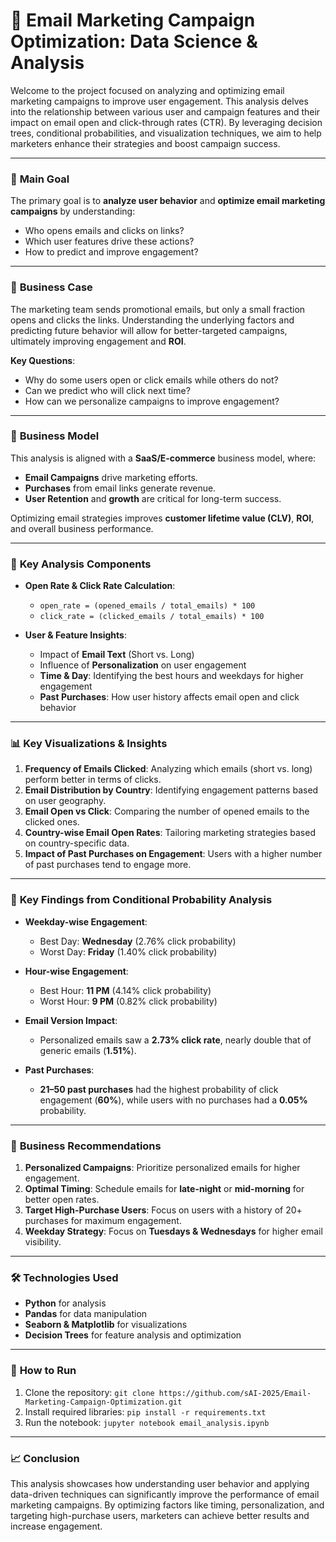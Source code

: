 # 📧 **Email Marketing Campaign Optimization: Data Science & Analysis**

Welcome to the project focused on analyzing and optimizing email marketing campaigns to improve user engagement. This analysis delves into the relationship between various user and campaign features and their impact on email open and click-through rates (CTR). By leveraging decision trees, conditional probabilities, and visualization techniques, we aim to help marketers enhance their strategies and boost campaign success.

---

### 🎯 **Main Goal**

The primary goal is to **analyze user behavior** and **optimize email marketing campaigns** by understanding:
- Who opens emails and clicks on links?
- Which user features drive these actions?
- How to predict and improve engagement?

---

### 🧠 **Business Case**

The marketing team sends promotional emails, but only a small fraction opens and clicks the links. Understanding the underlying factors and predicting future behavior will allow for better-targeted campaigns, ultimately improving engagement and **ROI**.

**Key Questions**:
- Why do some users open or click emails while others do not?
- Can we predict who will click next time?
- How can we personalize campaigns to improve engagement?

---

### 🏢 **Business Model**

This analysis is aligned with a **SaaS/E-commerce** business model, where:
- **Email Campaigns** drive marketing efforts.
- **Purchases** from email links generate revenue.
- **User Retention** and **growth** are critical for long-term success.

Optimizing email strategies improves **customer lifetime value (CLV)**, **ROI**, and overall business performance.

---

### 🔹 **Key Analysis Components**

- **Open Rate & Click Rate Calculation**:
  - `open_rate = (opened_emails / total_emails) * 100`
  - `click_rate = (clicked_emails / total_emails) * 100`

- **User & Feature Insights**:
  - Impact of **Email Text** (Short vs. Long)
  - Influence of **Personalization** on user engagement
  - **Time & Day**: Identifying the best hours and weekdays for higher engagement
  - **Past Purchases**: How user history affects email open and click behavior

---

### 📊 **Key Visualizations & Insights**

1. **Frequency of Emails Clicked**: Analyzing which emails (short vs. long) perform better in terms of clicks.
2. **Email Distribution by Country**: Identifying engagement patterns based on user geography.
3. **Email Open vs Click**: Comparing the number of opened emails to the clicked ones.
4. **Country-wise Email Open Rates**: Tailoring marketing strategies based on country-specific data.
5. **Impact of Past Purchases on Engagement**: Users with a higher number of past purchases tend to engage more.

---

### 📅 **Key Findings from Conditional Probability Analysis**

- **Weekday-wise Engagement**:
  - Best Day: **Wednesday** (2.76% click probability)
  - Worst Day: **Friday** (1.40% click probability)

- **Hour-wise Engagement**:
  - Best Hour: **11 PM** (4.14% click probability)
  - Worst Hour: **9 PM** (0.82% click probability)

- **Email Version Impact**:
  - Personalized emails saw a **2.73% click rate**, nearly double that of generic emails (**1.51%**).

- **Past Purchases**:
  - **21–50 past purchases** had the highest probability of click engagement (**60%**), while users with no purchases had a **0.05%** probability.

---

### 📍 **Business Recommendations**

1. **Personalized Campaigns**: Prioritize personalized emails for higher engagement.
2. **Optimal Timing**: Schedule emails for **late-night** or **mid-morning** for better open rates.
3. **Target High-Purchase Users**: Focus on users with a history of 20+ purchases for maximum engagement.
4. **Weekday Strategy**: Focus on **Tuesdays & Wednesdays** for higher email visibility.

---

### 🛠️ **Technologies Used**

- **Python** for analysis
- **Pandas** for data manipulation
- **Seaborn & Matplotlib** for visualizations
- **Decision Trees** for feature analysis and optimization

---

### 🔄 **How to Run**

1. Clone the repository: `git clone https://github.com/sAI-2025/Email-Marketing-Campaign-Optimization.git`
2. Install required libraries: `pip install -r requirements.txt`
3. Run the notebook: `jupyter notebook email_analysis.ipynb`

---

### 📈 **Conclusion**

This analysis showcases how understanding user behavior and applying data-driven techniques can significantly improve the performance of email marketing campaigns. By optimizing factors like timing, personalization, and targeting high-purchase users, marketers can achieve better results and increase engagement.


